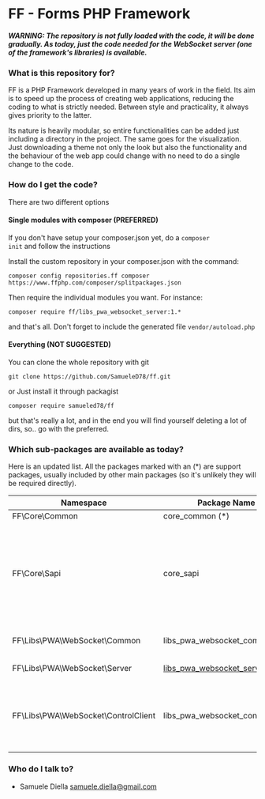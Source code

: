 # FF - Forms PHP Framework #

***WARNING: The repository is not fully loaded with the code, it will be done gradually. As today, just the code needed for the WebSocket server (one of the framework's libraries) is available.***

### What is this repository for? ###

FF is a PHP Framework developed in many years of work in the field.  Its aim is to speed up the process of creating web applications, reducing the coding to what is strictly needed. Between style and practicality, it always gives priority to the latter.

Its nature is heavily modular, so entire functionalities can be added just including a directory in the project. The same goes for the visualization. Just downloading a theme not only the look but also the functionality and the behaviour of the web app could change with no need to do a single change to the code. 

### How do I get the code? ###

There are two different options

#### Single modules with composer (PREFERRED)

If you don't have setup your composer.json yet, do a <code>composer init</code> and follow the instructions

Install the custom repository in your composer.json with the command:

    composer config repositories.ff composer https://www.ffphp.com/composer/splitpackages.json

Then require the individual modules you want. For instance:<br>
  
    composer require ff/libs_pwa_websocket_server:1.*
  
and that's all. Don't forget to include the generated file <code>vendor/autoload.php</code>

#### Everything (NOT SUGGESTED)

You can clone the whole repository with git

    git clone https://github.com/SamueleD78/ff.git

or Just install it through packagist

    composer require samueled78/ff


but that's really a lot, and in the end you will find yourself deleting a lot of dirs, so.. go with the preferred.

### Which sub-packages are available as today? ###

Here is an updated list. All the packages marked with an (*) are support packages, usually included by other main packages (so it's unlikely they will be required directly).

Namespace | Package Name | Porpouse
-----|--------------|---------
FF\Core\Common | core_common (*) | common files
FF\Core\Sapi | core_sapi | Server Application Programming Interface. All the files needed to route and handle various kind of requests
FF\Libs\PWA\WebSocket\Common | libs_pwa_websocket_common (*) | WebSocket Server - common files
FF\Libs\PWA\WebSocket\Server | [libs_pwa_websocket_server](src/libs/PWA/WebSocket/Server) | WebSocket Server
FF\Libs\PWA\WebSocket\ControlClient | libs_pwa_websocket_controlclient | WebSocket Server - Control Client API for controlling the server from an app

### Who do I talk to? ###

* Samuele Diella <samuele.diella@gmail.com>